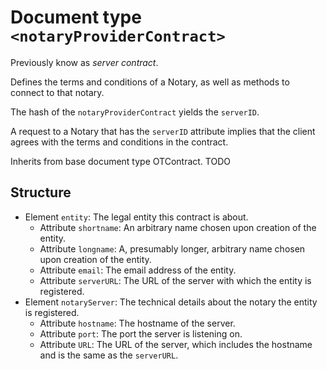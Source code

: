 # Document type `<notaryProviderContract>`

Previously know as _server contract_.

Defines the terms and conditions of a Notary, as well as methods to connect to
that notary.

The hash of the `notaryProviderContract` yields the `serverID`.

A request to a Notary that has the `serverID` attribute implies that the client
agrees with the terms and conditions in the contract.

Inherits from base document type OTContract. TODO

## Structure

* Element `entity`: The legal entity this contract is about.
  * Attribute `shortname`: An arbitrary name chosen upon creation of the entity.
  * Attribute `longname`: A, presumably longer, arbitrary name chosen upon creation of the entity.
  * Attribute `email`: The email address of the entity.
  * Attribute `serverURL`: The URL of the server with which the entity is registered.
* Element `notaryServer`: The technical details about the notary the entity is registered.
  * Attribute `hostname`: The hostname of the server.
  * Attribute `port`: The port the server is listening on.
  * Attribute `URL`: The URL of the server, which includes the hostname and is the same as the `serverURL`.
